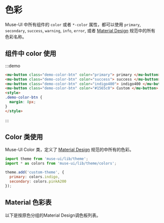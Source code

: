 # 色彩

Muse-UI 中所有组件的 `color` 或者 `*-color` 属性，都可以使用 `primary`, `secondary`, `success`, `warning`, `info`, `error`, 或者 [Material Design](https://material.io/) 规范中的所有色彩名称。

## 组件中 color 使用

:::demo
```html
<mu-button class="demo-color-btn" color="primary"> primary </mu-button>
<mu-button class="demo-color-btn" color="success"> success </mu-button>
<mu-button class="demo-color-btn" color="indigo400"> indigo400 </mu-button>
<mu-button class="demo-color-btn" color="#1565c0"> Custom </mu-button>
<style>
.demo-color-btn {
  margin: 8px;
}
</style>
```
:::

## Color 类使用

Muse-UI Color 类，定义了 [Material Design](https://material.io/) 规范的中所有的色彩。

```javascript
import theme from 'muse-ui/lib/theme';
import * as colors from 'muse-ui/lib/theme/colors';

theme.add('custom-theme', {
  primary: colors.indigo,
  secondary: colors.pinkA200
});
```

## Material 色彩表

以下是按原色分组的Material Design调色板列表。

<color-palette />

<style>
.demo-color-btn {
  margin: 8px;
}
</style>
